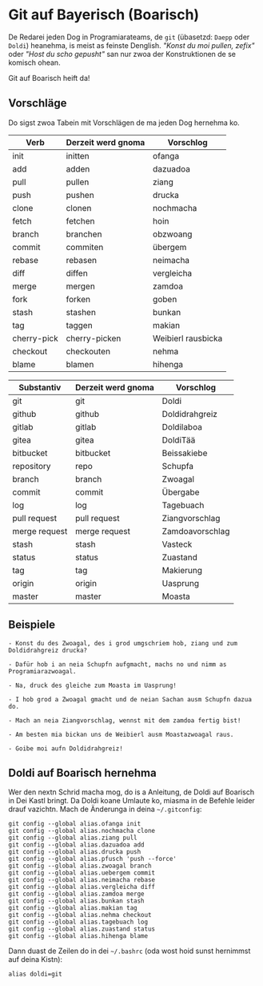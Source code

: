 # Git auf Bayerisch (Boarisch)

De Redarei jeden Dog in Programiarateams, de `git` (übasetzd: `Daepp` oder `Doldi`) heanehma, is meist as feinste Denglish.
_"Konst du moi pullen, zefix"_ oder _"Host du scho gepusht"_ san nur zwoa der Konstruktionen de se komisch ohean.

Git auf Boarisch heift da!

## Vorschläge

Do sigst zwoa Tabein mit Vorschlägen de ma jeden Dog hernehma ko.

| Verb        | Derzeit werd gnoma | Vorschlog             |
|-------------|--------------------|-----------------------|
| init        | initten            | ofanga                |
| add         | adden              | dazuadoa              |
| pull        | pullen             | ziang                 |
| push        | pushen             | drucka                |
| clone       | clonen             | nochmacha             |
| fetch       | fetchen            | hoin                  |
| branch      | branchen           | obzwoang              |
| commit      | commiten           | übergem               |
| rebase      | rebasen            | neimacha              |
| diff        | diffen             | vergleicha            |
| merge       | mergen             | zamdoa                |
| fork        | forken             | goben                 |
| stash       | stashen            | bunkan                |
| tag         | taggen             | makian                |
| cherry-pick | cherry-picken      | Weibierl rausbicka    |
| checkout    | checkouten         | nehma                 |
| blame       | blamen             | hihenga               |

| Substantiv    | Derzeit werd gnoma | Vorschlog            |
|---------------|--------------------|----------------------|
| git           | git                | Doldi                |
| github        | github             | Doldidrahgreiz       |
| gitlab        | gitlab             | Doldilaboa           |
| gitea         | gitea              | DoldiTää             |
| bitbucket     | bitbucket          | Beissakiebe          |
| repository    | repo               | Schupfa              |
| branch        | branch             | Zwoagal              |
| commit        | commit             | Übergabe             |
| log           | log                | Tagebuach            |
| pull request  | pull request       | Ziangvorschlag       |
| merge request | merge request      | Zamdoavorschlag      |
| stash         | stash              | Vasteck              |
| status        | status             | Zuastand             |
| tag           | tag                | Makierung            |
| origin        | origin             | Uasprung             |
| master        | master             | Moasta               |

## Beispiele

    - Konst du des Zwoagal, des i grod umgschriem hob, ziang und zum Doldidrahgreiz drucka?

    - Dafür hob i an neia Schupfn aufgmacht, machs no und nimm as Programiarazwoagal.

    - Na, druck des gleiche zum Moasta im Uasprung!

    - I hob grod a Zwoagal gmacht und de neian Sachan ausm Schupfn dazua do.

    - Mach an neia Ziangvorschlag, wennst mit dem zamdoa fertig bist!

    - Am besten mia bickan uns de Weibierl ausm Moastazwoagal raus.

    - Goibe moi aufn Doldidrahgreiz!

## Doldi auf Boarisch hernehma

Wer den nextn Schrid macha mog, do is a Anleitung, de Doldi auf Boarisch in Dei Kastl bringt. Da Doldi koane Umlaute ko, miasma in de Befehle leider drauf vazichtn. Mach de Änderunga in deina  `~/.gitconfig`:

    git config --global alias.ofanga init
    git config --global alias.nochmacha clone
    git config --global alias.ziang pull
    git config --global alias.dazuadoa add
    git config --global alias.drucka push
    git config --global alias.pfusch 'push --force'
    git config --global alias.zwoagal branch
    git config --global alias.uebergem commit
    git config --global alias.neimacha rebase
    git config --global alias.vergleicha diff
    git config --global alias.zamdoa merge
    git config --global alias.bunkan stash
    git config --global alias.makian tag
    git config --global alias.nehma checkout
    git config --global alias.tagebuach log
    git config --global alias.zuastand status
    git config --global alias.hihenga blame

Dann duast de Zeilen do in dei `~/.bashrc` (oda wost hoid sunst hernimmst auf deina Kistn):

    alias doldi=git
